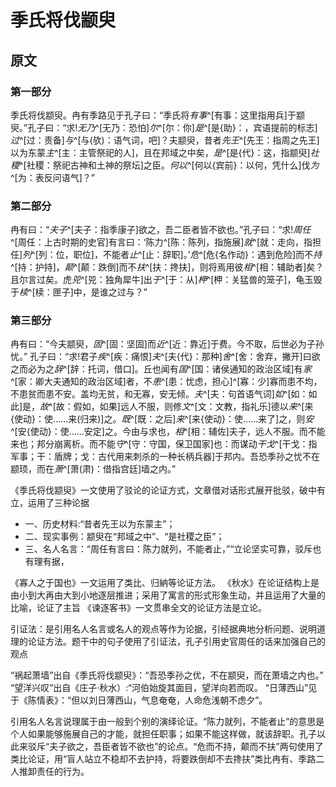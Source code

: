 # 季氏将伐颛臾

## 原文

### 第一部分

季氏将伐颛臾。冉有季路见于孔子曰：“季氏将*有事*^[有事：这里指用兵]于颛臾。”孔子曰：“求!*无乃*^[无乃：恐怕]*尔*^[尔：你]*是*^[是{助}：，宾语提前的标志]*过*^[过：责备]*与*^[与(欤)：语气词，吧]？夫颛臾，昔者*先王*^[先王：指周之先王]以为东蒙*主*^[主：主管祭祀的人]，且在邦域之中矣，*是*^[是{代}：这，指颛臾]*社稷*^[社稷：祭祀古神和土神的祭坛]之臣。*何以*^[何以{宾前}：以何，凭什么]伐*为*^[为：表反问语气]？”

### 第二部分

冉有曰：“*夫子*^[夫子：指季康子]欲之，吾二臣者皆不欲也。”孔子曰：“求!*周任*^[周任：上古时期的史官]有言曰：‘陈力^[陈：陈列，指施展]*就*^[就：走向，指担任]*列*^[列：位，职位]，不能者*止*^[止：辞职]。’*危*^[危{名作动}：遇到危险]而不*持*^[持：护持]，*颠*^[颠：跌倒]而不*扶*^[扶：搀扶]，则将焉用彼*相*^[相：辅助者]矣？且尔言过矣。虎*兕*^[兕：独角犀牛]出*于*^[于：从]*柙*^[柙：关猛兽的笼子]，龟玉毁于*椟*^[椟：匣子]中，是谁之过与？”

### 第三部分

冉有曰：“今夫颛臾，*固*^[固：坚固]而*近*^[近：靠近]于费。今不取，后世必为子孙忧。” 孔子曰：“求!君子*疾*^[疾：痛恨]*夫*^[夫{代}：那种]*舍*^[舍：舍弃，撇开]曰欲之而必为之*辞*^[辞：托词，借口]。丘也闻有*国*^[国：诸侯通知的政治区域]有*家*^[家：卿大夫通知的政治区域]者，不*患*^[患：忧虑，担心]^[寡：少]寡而患不均，不患贫而患不安。盖均无贫，和无寡，安无倾。*夫*^[夫：句首语气词]*如*^[如：如此]是，*故*^[故：假如，如果]远人不服，则修*文*^[文：文教，指礼乐]德以*来*^[来{使动}：使……来(归来)]之。*既*^[既：之后]*来*^[来{使动}：使……来了]之，则*安*^[安{使动}：使……安定]之。今由与求也，*相*^[相：辅佐]夫子，远人不服。而不能来也；邦分崩离析。而不能*守*^[守：守国，保卫国家]也：而谋动*干戈*^[干戈：指军事；干：盾牌；戈：古代用来刺杀的一种长柄兵器]于邦内。吾恐季孙之忧不在颛顼，而在*萧*^[萧(肃)：借指宫廷]墙之内。”


《季氏将伐颛臾》一文使用了驳论的论证方式，文章借对话形式展开批驳，破中有立，运用了三种论据
- 一、历史材料:“昔者先王以为东蒙主”；
- 二、现实事例：颛臾在“邦域之中”、“是社稷之臣”；
- 三、名人名言：“周任有言曰：陈力就列，不能者止，”“立论坚实可靠，驳斥也有理有据，

《寡人之于国也》一文运用了类比、归納等论证方法。
《秋水》在论证结构上是由小到大再由大到小地逐层推进；采用了寓言的形式形象生动，并且运用了大量的比喻，论证了主旨
《谏逐客书》一文贯串全文的论证方法是立论。

引证法：是引用名人名言或名人的观点等作为论据，引经据典地分析问题、说明道理的论证方法。题干中的句子使用了引证法，孔子引用史官周任的话来加强自己的观点

“祸起萧墙”出自《季氏将伐颛臾》：“吾恐季孙之优，不在颛臾，而在萧墙之内也。”
“望洋兴叹”出自《庄子·秋水）:“河伯始旋其面目，望洋向若而叹。
“日薄西山”见于《陈情表》：“但以刘日薄西山，气息奄奄，人命危浅朝不虑夕”。


引用名人名言说理属于由一般到个别的演绎论证。“陈力就列，不能者止”的意思是个人如果能够施展自己的才能，就担任职事；如果不能这样做，就该辞职。孔子以此来驳斥“夫子欲之，吾臣者皆不欲也”的论点。“危而不持，颠而不扶”两句使用了类比论证，用“盲人站立不稳却不去护持，将要跌倒却不去搀扶”类比冉有、季路二人推卸责任的行为。

